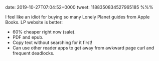 date: 2019-10-27T07:04:52+0000
tweet: 1188350834527965185
%%%

I feel like an idiot for buying so many Lonely Planet guides from Apple Books. LP website is better:

- 60% cheaper right now (sale).
- PDF and epub.
- Copy text without searching for it first!
- Can use other reader apps to get away from awkward page curl and frequent deadlocks.
